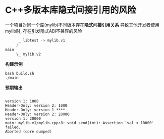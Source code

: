# C++多版本库隐式间接引用的风险

一个项目对同一个库(mylib)不同版本存在**隐式间接引用关系**
导致其他开发者使用mylib时, 存在引发隐式ABI不兼容的风险

```cpp
      _ libtest -> mylib.v1
     /
main
     \_ mylib.v2
```

**构建示例**
```
bash build.sh
./main
```

**预期输出**
```text

version 1: 1000
Header-Only: version 2: 1000
Header-Only: version 1 ****
Header-Only: version 2: 20000
version 1: 20000
main: mylib-v1/mylib.cpp:8: void send(int): Assertion `val < 10000' failed.
Aborted (core dumped)

```
